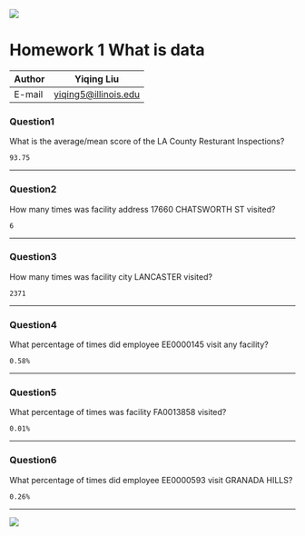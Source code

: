 ![](https://ws2.sinaimg.cn/large/006tNbRwly1fvgrxaqgt6j30360360sz.jpg)
# Homework 1 What is data

|Author|Yiqing Liu|
|---|---
|E-mail|yiqing5@illinois.edu

### Question1
What is the average/mean score of the LA County Resturant Inspections?  

    93.75
****
### Question2
How many times was facility address 17660 CHATSWORTH ST visited?  

    6
****
### Question3
How many times was facility city LANCASTER visited?  

    2371
****
### Question4
What percentage of times did employee EE0000145 visit any facility?  

    0.58%
****
### Question5
What percentage of times was facility FA0013858 visited?  

    0.01%
****
### Question6
What percentage of times did employee EE0000593 visit GRANADA HILLS?  

    0.26%
****

![](https://ws2.sinaimg.cn/large/006tNbRwly1fvgrvihpkej30sm0ae0ux.jpg)
